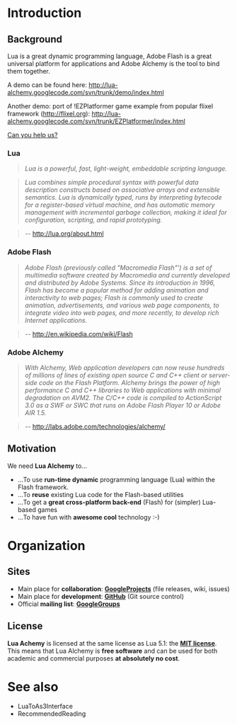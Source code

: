 # Introduction #

## Background ##

Lua is a great dynamic programming language, Adobe Flash is a great universal platform for applications and Adobe Alchemy is the tool to bind them together.

A demo can be found here:
http://lua-alchemy.googlecode.com/svn/trunk/demo/index.html

Another demo: port of !EZPlatformer game example from popular flixel framework (http://flixel.org):
http://lua-alchemy.googlecode.com/svn/trunk/EZPlatformer/index.html

[Can you help us?](CallForContributors.md)

### Lua ###

> _Lua is a powerful, fast, light-weight, embeddable scripting language._

> _Lua combines simple procedural syntax with powerful data description constructs based on associative arrays and extensible semantics. Lua is dynamically typed, runs by interpreting bytecode for a register-based virtual machine, and has automatic memory management with incremental garbage collection, making it ideal for configuration, scripting, and rapid prototyping._

> -- http://lua.org/about.html

### Adobe Flash ###

> _Adobe Flash (previously called "Macromedia Flash"') is a set of multimedia software created by Macromedia and currently developed and distributed by Adobe Systems. Since its introduction in 1996, Flash has become a popular method for adding animation and interactivity to web pages; Flash is commonly used to create animation, advertisements, and various web page components, to integrate video into web pages, and more recently, to develop rich Internet applications._

> -- http://en.wikipedia.com/wiki/Flash

### Adobe Alchemy ###

> _With Alchemy, Web application developers can now reuse hundreds of millions of lines of existing open source C and C++ client or server-side code on the Flash Platform.  Alchemy brings the power of high performance C and C++ libraries to Web applications with minimal degradation on AVM2.  The C/C++ code is compiled to ActionScript 3.0 as a SWF or SWC that runs on Adobe Flash Player 10 or Adobe AIR 1.5._

> -- http://labs.adobe.com/technologies/alchemy/

## Motivation ##

We need **Lua Alchemy** to...

  * ...To use **run-time dynamic** programming language (Lua) within the Flash framework.
  * ...To **reuse** existing Lua code for the Flash-based utilities
  * ...To get a **great cross-platform back-end** (Flash) for (simpler) Lua-based games
  * ...To have fun with **awesome cool** technology :-)

# Organization #

## Sites ##

  * Main place for **collaboration**: **[GoogleProjects](http://code.google.com/p/lua-alchemy/)** (file releases, wiki, issues)
  * Main place for **development**: **[GitHub](http://github.com/lua-alchemy/lua-alchemy/)** (Git source control)
  * Official **mailing list**: **[GoogleGroups](http://groups.google.com/group/lua-alchemy-dev/)**

## License ##

**Lua Achemy** is licensed at the same license as Lua 5.1: the **[MIT license](http://github.com/lua-alchemy/lua-alchemy/tree/master/COPYRIGHT)**. This means that Lua Alchemy is **free software** and can be used for both academic and commercial purposes **at absolutely no cost**.

# See also #

  * LuaToAs3Interface
  * RecommendedReading

